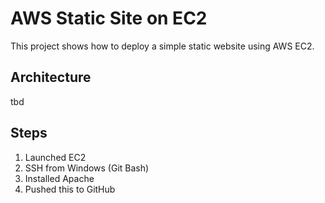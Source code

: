 # AWS Static Site on EC2

This project shows how to deploy a simple static website using AWS EC2.

## Architecture
tbd
## Steps

1. Launched EC2
2. SSH from Windows (Git Bash)
3. Installed Apache
4. Pushed this to GitHub
